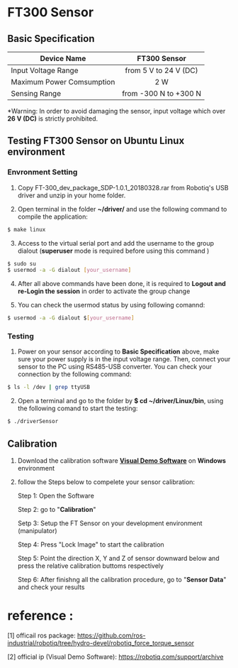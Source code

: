 # FT300 Sensor

## Basic Specification

Device Name                   | FT300 Sensor
------------------------------|:-------------------------------:| 
Input Voltage Range           | from 5 V to 24 V (DC)
Maximum Power Comsumption     | 2 W
Sensing Range                 | from -300 N to +300 N

*Warning: In order to avoid damaging the sensor, input voltage which over **26 V (DC)** is strictly prohibited.

## Testing FT300 Sensor on Ubuntu Linux environment

### Envronment Setting

1. Copy FT-300_dev_package_SDP-1.0.1_20180328.rar from Robotiq's USB driver and unzip in your home folder.

2. Open terminal in the folder **~/driver/** and use the following command to compile the application:

```bash
$ make linux
```
3. Access to the virtual serial port and add the username to the group dialout
(**superuser** mode is required before using this command )

```bash
$ sudo su
$ usermod -a -G dialout [your_username]
```
4. After all above commands have been done, it is required to **Logout and re-Login the session** in order to activate the group change

5. You can check the usermod status by using following comannd:

```bash
$ usermod -a -G dialout $[your_username]
```
### Testing

1. Power on your sensor according to **Basic Specification** above, make sure your power supply is in the input voltage range. Then, connect your sensor to the PC using RS485-USB converter. You can check your connection by the following command:

```bash
$ ls -l /dev | grep ttyUSB
```

2. Open a terminal and go to the folder by **$ cd ~/driver/Linux/bin**, using the following comand to start the testing:

```bash
$ ./driverSensor
```
## Calibration

1. Download the calibration software [**Visual Demo Software**](https://robotiq.com/support/archive/) on **Windows** environment

2. follow the Steps below to compelete your sensor calibration:

   Step 1: Open the Software

   Step 2: go to "**Calibration**" 

   Setp 3: Setup the FT Sensor on  your development environment (manipulator) 

   Step 4: Press "Lock Image" to start the calibration 

   Step 5: Point the direction X, Y and Z of sensor downward below and press the relative calibration buttoms respectively 

   Step 6: After finishng all the calibration procedure, go to "**Sensor Data**" and check your results


# reference :
 
 [1] officail ros package: https://github.com/ros-industrial/robotiq/tree/hydro-devel/robotiq_force_torque_sensor
 
 [2] official ip (Visual Demo Software): https://robotiq.com/support/archive
